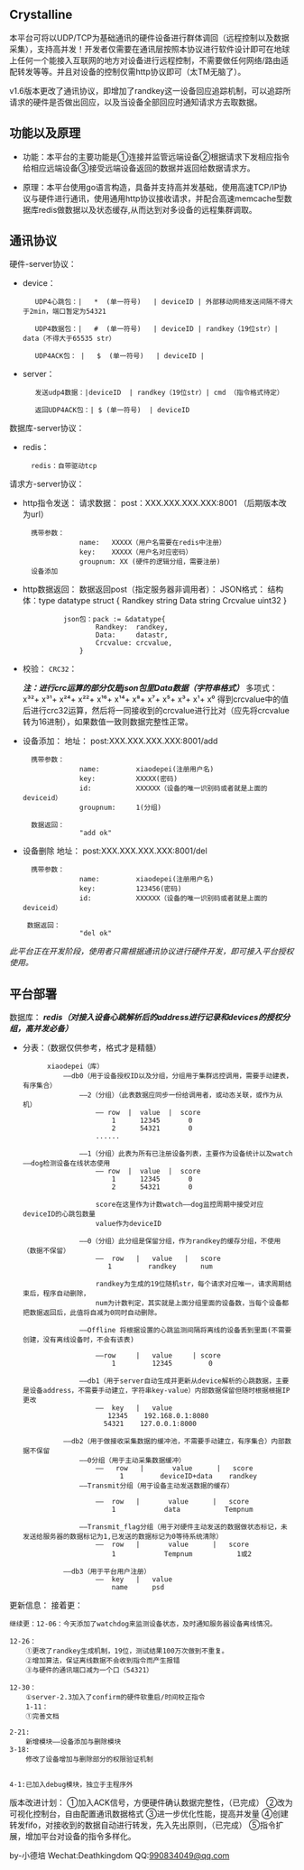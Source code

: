 

 Crystalline
---

本平台可将以UDP/TCP为基础通讯的硬件设备进行群体调回（远程控制以及数据采集），支持高并发！开发者仅需要在通讯层按照本协议进行软件设计即可在地球上任何一个能接入互联网的地方对设备进行远程控制，不需要做任何网络/路由适配转发等等。并且对设备的控制仅需http协议即可（太TM无脑了）。



v1.6版本更改了通讯协议，即增加了randkey这一设备回应追踪机制，可以追踪所请求的硬件是否做出回应，以及当设备全部回应时通知请求方去取数据。


功能以及原理
-------



- 功能：本平台的主要功能是①连接并监管远端设备②根据请求下发相应指令给相应远端设备③接受远端设备返回的数据并返回给数据请求方。

- 原理：本平台使用go语言构造，具备并支持高并发基础，使用高速TCP/IP协议与硬件进行通讯，使用通用http协议接收请求，并配合高速memcache型数据库redis做数据以及状态缓存,从而达到对多设备的远程集群调取。




通讯协议
------
硬件-server协议：

- device：

         UDP4心跳包：|   *  (单一符号)   | deviceID | 外部移动网络发送间隔不得大于2min，端口暂定为54321
         
         UDP4数据包：|   #  (单一符号)   | deviceID | randkey（19位str）| data（不得大于65535 str）
         
         UDP4ACK包： |   $  (单一符号)   | deviceID | 

- server：

         发送udp4数据：|deviceID  | randkey（19位str）| cmd （指令格式待定）
        
         返回UDP4ACK包：| $ (单一符号)  | deviceID 

















数据库-server协议：

- redis：

    	redis：自带驱动tcp

请求方-server协议：


- http指令发送：
		请求数据：
                    post：XXX.XXX.XXX.XXX:8001 （后期版本改为url）
                          
		携带参数：
                    name:   XXXXX（用户名需要在redis中注册）	
				    key:    XXXXX（用户名对应密码）
                    groupnum: XX (硬件的逻辑分组，需要注册)
		设备添加




- http数据返回：
		数据返回post（指定服务器非调用者）：
			JSON格式：
				结构体：type datatype struct {
						Randkey  string
						Data     string
						Crcvalue uint32
					}
					
				json包：pack := &datatype{
						Randkey:  randkey,
						Data:     datastr,
						Crcvalue: crcvalue,
					}
				
				

- 校验：
	`CRC32`：

	***注：进行crc运算的部分仅是json包里Data数据（字符串格式）***
			多项式：x³²+ x³¹+ x²⁴+ x²²+ x¹⁶+ x¹⁴+ x⁸+ x⁷+ x⁵+ x³+ x¹+ x⁰
			得到crcvalue中的值后进行crc32运算，然后将一同接收到的crcvalue进行比对（应先将crcvalue转为16进制），如果数值一致则数据完整性正常。




- 设备添加：
        地址：
                    post:XXX.XXX.XXX.XXX:8001/add

        携带参数：
                    name:         xiaodepei(注册用户名)
                    key:          XXXXX(密码)
                    id:           XXXXXX（设备的唯一识别码或者就是上面的deviceid）
                    groupnum:     1(分组)
                                      
        数据返回：
                    "add ok"


- 设备删除
        地址：
                    post:XXX.XXX.XXX.XXX:8001/del

        携带参数：
                    name:         xiaodepei(注册用户名)
                    key:          123456(密码)
                    id:           XXXXXX（设备的唯一识别码或者就是上面的deviceid）                         
       
       数据返回：
                    "del ok"













*此平台正在开发阶段，使用者只需根据通讯协议进行硬件开发，即可接入平台授权使用。*


平台部署
-----
数据库：
***redis（对接入设备心跳解析后的address进行记录和devices的授权分组，高并发必备）***

- 分表：（数据仅供参考，格式才是精髓）
    
			xiaodepei（库）
				——db0（用于设备授权ID以及分组，分组用于集群远控调用，需要手动建表，有序集合）
					——2（分组）（此表数据应同步一份给调用者，或动态关联，或作为从机）
						—— row  |  value  |  score
						    1	   12345       0
						    2      54321       0
						......
					
					——1（分组）此表为所有已注册设备列表，主要作为设备统计以及watch——dog检测设备在线状态使用
						—— row  |  value  |  score
						    1	   12345       0
						    2      54321       0
                            
						score在这里作为计数watch——dog监控周期中接受对应deviceID的心跳包数量
						value作为deviceID

					——0（分组）此分组是保留分组，作为randkey的缓存分组，不使用（数据不保留）
						——  row   |   value   |   score
						   1         randkey	  num 
                                       
						randkey为生成的19位随机str，每个请求对应唯一，请求周期结束后，程序自动删除，
						num为计数判定，其实就是上面分组里面的设备数，当每个设备都把数据返回后，此值将自减为0同时自动删除。
                        
                    ——Offline 将根据设置的心跳监测间隔将离线的设备丢到里面(不需要创建，没有离线设备时，不会有该表)
                    
                        ——row     |   value     | score 
                            1         12345         0

				    ——db1（用于server自动生成并更新从device解析的心跳数据，主要是设备address，不需要手动建立，字符串key-value）内部数据保留但随时根据根据IP更改
				    	——  key   |   value
					       12345    192.168.0.1:8080
					      54321    127.0.0.1:8000

			    ——db2（用于做接收采集数据的缓冲池，不需要手动建立，有序集合）内部数据不保留
				    ——0分组（用于主动采集数据缓冲）
                        ——   row   |       value      |   score
				    	      1	        deviceID+data    randkey
					——Transmit分组（用于设备主动发送数据的缓存）
                    
			            ——  row   |       value      |   score
                            1            data           Tempnum                        
                        
                    ——Transmit_flag分组（用于对硬件主动发送的数据做状态标记，未发送给服务器的数据标记为1,已发送的数据标记为0等待系统清除）
                        ——  row   |       value      |   score
                            1            Tempnum           1或2
                              
                ——db3（用于平台用户注册）
                        ——  key   |   value  
                            name      psd
                            


	
更新信息：
    接着更：

	继续更：12-06：今天添加了watchdog来监测设备状态，及时通知服务器设备离线情况。

	12-26：
		①更改了randkey生成机制，19位，测试结果100万次做到不重复。
		②增加算法，保证离线数据不会收到指令而产生报错
		③与硬件的通讯端口减为一个口（54321）

	12-30： 
		①server-2.3加入了confirm的硬件软重启/时间校正指令        
    	1-11：
		①完善文档
	
	2-21:
		新增模块——设备添加与删除模块
	3-18:
		修改了设备增加与删除部分的权限验证机制
        
        
    4-1:已加入debug模块，独立于主程序外


版本改进计划：
    ①加入ACK信号，方便硬件确认数据完整性，（已完成）
    ②改为可视化控制台，自由配置通讯数据格式
    ③进一步优化性能，提高并发量
    ④创建转发fifo，对接收到的数据自动进行转发，先入先出原则，（已完成）
    ⑤指令扩展，增加平台对设备的指令多样化。


by-小德培
Wechat:Deathkingdom
QQ:990834049@qq.com
















